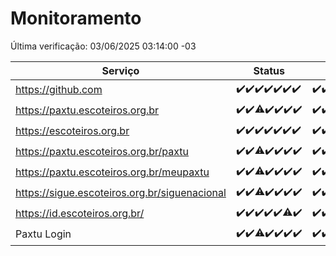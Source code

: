 # Monitoramento

Última verificação: 03/06/2025 03:14:00 -03

|Serviço|Status|Últimas 24h|
|---|---|---|
|https://github.com|<span title="2025-05-27: OK=23">✔️</span><span title="2025-05-28: OK=23">✔️</span><span title="2025-05-29: OK=23">✔️</span><span title="2025-05-30: OK=23">✔️</span><span title="2025-05-31: OK=23">✔️</span><span title="2025-06-01: OK=22">✔️</span><span title="2025-06-02: OK=5">✔️</span>|<span title="02/06/2025 03:15:00 -03 : 200">✔️</span><span title="02/06/2025 04:11:00 -03 : 200">✔️</span><span title="02/06/2025 05:14:00 -03 : 200">✔️</span><span title="02/06/2025 06:11:00 -03 : 200">✔️</span><span title="02/06/2025 07:11:00 -03 : 200">✔️</span><span title="02/06/2025 08:08:00 -03 : 200">✔️</span><span title="02/06/2025 09:18:00 -03 : 200">✔️</span><span title="02/06/2025 10:25:00 -03 : 200">✔️</span><span title="02/06/2025 11:10:00 -03 : 200">✔️</span><span title="02/06/2025 12:10:00 -03 : 200">✔️</span><span title="02/06/2025 13:12:00 -03 : 200">✔️</span><span title="02/06/2025 14:09:00 -03 : 200">✔️</span><span title="02/06/2025 15:13:00 -03 : 200">✔️</span><span title="02/06/2025 16:07:00 -03 : 200">✔️</span><span title="02/06/2025 17:10:00 -03 : 200">✔️</span><span title="02/06/2025 18:08:00 -03 : 200">✔️</span><span title="02/06/2025 19:09:00 -03 : 200">✔️</span><span title="02/06/2025 20:09:00 -03 : 200">✔️</span><span title="02/06/2025 21:49:00 -03 : 200">✔️</span><span title="02/06/2025 23:38:00 -03 : 200">✔️</span><span title="03/06/2025 00:39:00 -03 : 200">✔️</span><span title="03/06/2025 01:16:00 -03 : 200">✔️</span><span title="03/06/2025 02:10:00 -03 : 200">✔️</span><span title="03/06/2025 03:14:00 -03 : 200">✔️</span>|
|https://paxtu.escoteiros.org.br|<span title="2025-05-27: OK=23">✔️</span><span title="2025-05-28: OK=23">✔️</span><span title="2025-05-29: OK=22, Falhas=1">⚠️</span><span title="2025-05-30: OK=23">✔️</span><span title="2025-05-31: OK=23">✔️</span><span title="2025-06-01: OK=22">✔️</span><span title="2025-06-02: OK=5">✔️</span>|<span title="02/06/2025 03:15:00 -03 : 200">✔️</span><span title="02/06/2025 04:11:00 -03 : 200">✔️</span><span title="02/06/2025 05:14:00 -03 : 200">✔️</span><span title="02/06/2025 06:11:00 -03 : 200">✔️</span><span title="02/06/2025 07:11:00 -03 : 200">✔️</span><span title="02/06/2025 08:08:00 -03 : 200">✔️</span><span title="02/06/2025 09:18:00 -03 : 200">✔️</span><span title="02/06/2025 10:25:00 -03 : 200">✔️</span><span title="02/06/2025 11:10:00 -03 : 200">✔️</span><span title="02/06/2025 12:10:00 -03 : 200">✔️</span><span title="02/06/2025 13:12:00 -03 : 200">✔️</span><span title="02/06/2025 14:09:00 -03 : 200">✔️</span><span title="02/06/2025 15:13:00 -03 : 200">✔️</span><span title="02/06/2025 16:07:00 -03 : 200">✔️</span><span title="02/06/2025 17:10:00 -03 : 200">✔️</span><span title="02/06/2025 18:08:00 -03 : 200">✔️</span><span title="02/06/2025 19:09:00 -03 : 200">✔️</span><span title="02/06/2025 20:09:00 -03 : 200">✔️</span><span title="02/06/2025 21:49:00 -03 : 200">✔️</span><span title="02/06/2025 23:38:00 -03 : 200">✔️</span><span title="03/06/2025 00:39:00 -03 : 200">✔️</span><span title="03/06/2025 01:16:00 -03 : 200">✔️</span><span title="03/06/2025 02:10:00 -03 : 200">✔️</span><span title="03/06/2025 03:14:00 -03 : 200">✔️</span>|
|https://escoteiros.org.br|<span title="2025-05-27: OK=23">✔️</span><span title="2025-05-28: OK=23">✔️</span><span title="2025-05-29: OK=23">✔️</span><span title="2025-05-30: OK=23">✔️</span><span title="2025-05-31: OK=23">✔️</span><span title="2025-06-01: OK=22">✔️</span><span title="2025-06-02: OK=5">✔️</span>|<span title="02/06/2025 03:15:00 -03 : 200">✔️</span><span title="02/06/2025 04:11:00 -03 : 200">✔️</span><span title="02/06/2025 05:14:00 -03 : 200">✔️</span><span title="02/06/2025 06:11:00 -03 : 200">✔️</span><span title="02/06/2025 07:11:00 -03 : 200">✔️</span><span title="02/06/2025 08:08:00 -03 : 200">✔️</span><span title="02/06/2025 09:18:00 -03 : 200">✔️</span><span title="02/06/2025 10:25:00 -03 : 200">✔️</span><span title="02/06/2025 11:10:00 -03 : 200">✔️</span><span title="02/06/2025 12:10:00 -03 : 200">✔️</span><span title="02/06/2025 13:12:00 -03 : 200">✔️</span><span title="02/06/2025 14:09:00 -03 : 200">✔️</span><span title="02/06/2025 15:13:00 -03 : 200">✔️</span><span title="02/06/2025 16:07:00 -03 : 200">✔️</span><span title="02/06/2025 17:10:00 -03 : 200">✔️</span><span title="02/06/2025 18:08:00 -03 : 200">✔️</span><span title="02/06/2025 19:09:00 -03 : 200">✔️</span><span title="02/06/2025 20:09:00 -03 : 200">✔️</span><span title="02/06/2025 21:49:00 -03 : 200">✔️</span><span title="02/06/2025 23:38:00 -03 : 200">✔️</span><span title="03/06/2025 00:39:00 -03 : 200">✔️</span><span title="03/06/2025 01:16:00 -03 : 200">✔️</span><span title="03/06/2025 02:10:00 -03 : 200">✔️</span><span title="03/06/2025 03:14:00 -03 : 200">✔️</span>|
|https://paxtu.escoteiros.org.br/paxtu|<span title="2025-05-27: OK=23">✔️</span><span title="2025-05-28: OK=23">✔️</span><span title="2025-05-29: OK=22, Falhas=1">⚠️</span><span title="2025-05-30: OK=23">✔️</span><span title="2025-05-31: OK=23">✔️</span><span title="2025-06-01: OK=22">✔️</span><span title="2025-06-02: OK=5">✔️</span>|<span title="02/06/2025 03:15:00 -03 : 200">✔️</span><span title="02/06/2025 04:11:00 -03 : 200">✔️</span><span title="02/06/2025 05:14:00 -03 : 200">✔️</span><span title="02/06/2025 06:11:00 -03 : 200">✔️</span><span title="02/06/2025 07:11:00 -03 : 200">✔️</span><span title="02/06/2025 08:08:00 -03 : 200">✔️</span><span title="02/06/2025 09:18:00 -03 : 200">✔️</span><span title="02/06/2025 10:25:00 -03 : 200">✔️</span><span title="02/06/2025 11:10:00 -03 : 200">✔️</span><span title="02/06/2025 12:10:00 -03 : 200">✔️</span><span title="02/06/2025 13:12:00 -03 : 200">✔️</span><span title="02/06/2025 14:09:00 -03 : 200">✔️</span><span title="02/06/2025 15:13:00 -03 : 200">✔️</span><span title="02/06/2025 16:07:00 -03 : 200">✔️</span><span title="02/06/2025 17:10:00 -03 : 0">❌</span><span title="02/06/2025 18:08:00 -03 : 200">✔️</span><span title="02/06/2025 19:09:00 -03 : 200">✔️</span><span title="02/06/2025 20:09:00 -03 : 200">✔️</span><span title="02/06/2025 21:49:00 -03 : 200">✔️</span><span title="02/06/2025 23:38:00 -03 : 200">✔️</span><span title="03/06/2025 00:39:00 -03 : 200">✔️</span><span title="03/06/2025 01:16:00 -03 : 200">✔️</span><span title="03/06/2025 02:10:00 -03 : 200">✔️</span><span title="03/06/2025 03:14:00 -03 : 200">✔️</span>|
|https://paxtu.escoteiros.org.br/meupaxtu|<span title="2025-05-27: OK=23">✔️</span><span title="2025-05-28: OK=23">✔️</span><span title="2025-05-29: OK=22, Falhas=1">⚠️</span><span title="2025-05-30: OK=23">✔️</span><span title="2025-05-31: OK=23">✔️</span><span title="2025-06-01: OK=22">✔️</span><span title="2025-06-02: OK=5">✔️</span>|<span title="02/06/2025 03:15:00 -03 : 200">✔️</span><span title="02/06/2025 04:11:00 -03 : 200">✔️</span><span title="02/06/2025 05:14:00 -03 : 200">✔️</span><span title="02/06/2025 06:11:00 -03 : 200">✔️</span><span title="02/06/2025 07:11:00 -03 : 200">✔️</span><span title="02/06/2025 08:08:00 -03 : 200">✔️</span><span title="02/06/2025 09:18:00 -03 : 200">✔️</span><span title="02/06/2025 10:25:00 -03 : 200">✔️</span><span title="02/06/2025 11:10:00 -03 : 200">✔️</span><span title="02/06/2025 12:10:00 -03 : 0">❌</span><span title="02/06/2025 13:12:00 -03 : 200">✔️</span><span title="02/06/2025 14:09:00 -03 : 200">✔️</span><span title="02/06/2025 15:13:00 -03 : 200">✔️</span><span title="02/06/2025 16:07:00 -03 : 200">✔️</span><span title="02/06/2025 17:10:00 -03 : 0">❌</span><span title="02/06/2025 18:08:00 -03 : 200">✔️</span><span title="02/06/2025 19:09:00 -03 : 200">✔️</span><span title="02/06/2025 20:09:00 -03 : 200">✔️</span><span title="02/06/2025 21:49:00 -03 : 200">✔️</span><span title="02/06/2025 23:38:00 -03 : 200">✔️</span><span title="03/06/2025 00:39:00 -03 : 200">✔️</span><span title="03/06/2025 01:16:00 -03 : 200">✔️</span><span title="03/06/2025 02:10:00 -03 : 200">✔️</span><span title="03/06/2025 03:14:00 -03 : 200">✔️</span>|
|https://sigue.escoteiros.org.br/siguenacional|<span title="2025-05-27: OK=23">✔️</span><span title="2025-05-28: OK=23">✔️</span><span title="2025-05-29: OK=22, Falhas=1">⚠️</span><span title="2025-05-30: OK=23">✔️</span><span title="2025-05-31: OK=23">✔️</span><span title="2025-06-01: OK=22">✔️</span><span title="2025-06-02: OK=5">✔️</span>|<span title="02/06/2025 03:15:00 -03 : 200">✔️</span><span title="02/06/2025 04:11:00 -03 : 200">✔️</span><span title="02/06/2025 05:14:00 -03 : 200">✔️</span><span title="02/06/2025 06:11:00 -03 : 200">✔️</span><span title="02/06/2025 07:11:00 -03 : 200">✔️</span><span title="02/06/2025 08:08:00 -03 : 200">✔️</span><span title="02/06/2025 09:18:00 -03 : 200">✔️</span><span title="02/06/2025 10:25:00 -03 : 200">✔️</span><span title="02/06/2025 11:10:00 -03 : 200">✔️</span><span title="02/06/2025 12:10:00 -03 : 200">✔️</span><span title="02/06/2025 13:12:00 -03 : 200">✔️</span><span title="02/06/2025 14:09:00 -03 : 200">✔️</span><span title="02/06/2025 15:13:00 -03 : 200">✔️</span><span title="02/06/2025 16:07:00 -03 : 200">✔️</span><span title="02/06/2025 17:10:00 -03 : 200">✔️</span><span title="02/06/2025 18:08:00 -03 : 200">✔️</span><span title="02/06/2025 19:09:00 -03 : 200">✔️</span><span title="02/06/2025 20:09:00 -03 : 200">✔️</span><span title="02/06/2025 21:49:00 -03 : 200">✔️</span><span title="02/06/2025 23:38:00 -03 : 200">✔️</span><span title="03/06/2025 00:39:00 -03 : 200">✔️</span><span title="03/06/2025 01:16:00 -03 : 200">✔️</span><span title="03/06/2025 02:10:00 -03 : 200">✔️</span><span title="03/06/2025 03:14:00 -03 : 200">✔️</span>|
|https://id.escoteiros.org.br/|<span title="2025-05-27: OK=23">✔️</span><span title="2025-05-28: OK=23">✔️</span><span title="2025-05-29: OK=23">✔️</span><span title="2025-05-30: OK=23">✔️</span><span title="2025-05-31: OK=23">✔️</span><span title="2025-06-01: OK=21, Falhas=1">⚠️</span><span title="2025-06-02: OK=5">✔️</span>|<span title="02/06/2025 03:15:00 -03 : 200">✔️</span><span title="02/06/2025 04:11:00 -03 : 200">✔️</span><span title="02/06/2025 05:14:00 -03 : 200">✔️</span><span title="02/06/2025 06:11:00 -03 : 200">✔️</span><span title="02/06/2025 07:11:00 -03 : 200">✔️</span><span title="02/06/2025 08:08:00 -03 : 200">✔️</span><span title="02/06/2025 09:18:00 -03 : 200">✔️</span><span title="02/06/2025 10:25:00 -03 : 200">✔️</span><span title="02/06/2025 11:10:00 -03 : 200">✔️</span><span title="02/06/2025 12:10:00 -03 : 200">✔️</span><span title="02/06/2025 13:12:00 -03 : 200">✔️</span><span title="02/06/2025 14:09:00 -03 : 200">✔️</span><span title="02/06/2025 15:13:00 -03 : 200">✔️</span><span title="02/06/2025 16:07:00 -03 : 200">✔️</span><span title="02/06/2025 17:10:00 -03 : 200">✔️</span><span title="02/06/2025 18:08:00 -03 : 200">✔️</span><span title="02/06/2025 19:09:00 -03 : 200">✔️</span><span title="02/06/2025 20:09:00 -03 : 200">✔️</span><span title="02/06/2025 21:49:00 -03 : 200">✔️</span><span title="02/06/2025 23:38:00 -03 : 200">✔️</span><span title="03/06/2025 00:39:00 -03 : 200">✔️</span><span title="03/06/2025 01:16:00 -03 : 200">✔️</span><span title="03/06/2025 02:10:00 -03 : 200">✔️</span><span title="03/06/2025 03:14:00 -03 : 200">✔️</span>|
|Paxtu Login|<span title="2025-05-27: OK=23">✔️</span><span title="2025-05-28: OK=23">✔️</span><span title="2025-05-29: OK=22, Falhas=1">⚠️</span><span title="2025-05-30: OK=23">✔️</span><span title="2025-05-31: OK=23">✔️</span><span title="2025-06-01: OK=22">✔️</span><span title="2025-06-02: OK=5">✔️</span>|<span title="02/06/2025 03:15:00 -03 : 200">✔️</span><span title="02/06/2025 04:11:00 -03 : 200">✔️</span><span title="02/06/2025 05:14:00 -03 : 200">✔️</span><span title="02/06/2025 06:11:00 -03 : 200">✔️</span><span title="02/06/2025 07:11:00 -03 : 200">✔️</span><span title="02/06/2025 08:08:00 -03 : 200">✔️</span><span title="02/06/2025 09:18:00 -03 : 200">✔️</span><span title="02/06/2025 10:25:00 -03 : 200">✔️</span><span title="02/06/2025 11:10:00 -03 : 200">✔️</span><span title="02/06/2025 12:10:00 -03 : 200">✔️</span><span title="02/06/2025 13:12:00 -03 : 200">✔️</span><span title="02/06/2025 14:09:00 -03 : 200">✔️</span><span title="02/06/2025 15:13:00 -03 : 200">✔️</span><span title="02/06/2025 16:07:00 -03 : 200">✔️</span><span title="02/06/2025 17:10:00 -03 : 200">✔️</span><span title="02/06/2025 18:08:00 -03 : 200">✔️</span><span title="02/06/2025 19:09:00 -03 : 200">✔️</span><span title="02/06/2025 20:09:00 -03 : 200">✔️</span><span title="02/06/2025 21:49:00 -03 : 200">✔️</span><span title="02/06/2025 23:38:00 -03 : 200">✔️</span><span title="03/06/2025 00:39:00 -03 : 200">✔️</span><span title="03/06/2025 01:16:00 -03 : 200">✔️</span><span title="03/06/2025 02:10:00 -03 : 200">✔️</span><span title="03/06/2025 03:14:00 -03 : 200">✔️</span>|
